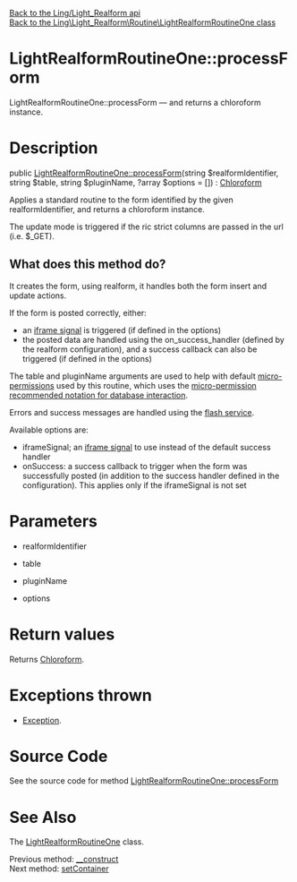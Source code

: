 [Back to the Ling/Light_Realform api](https://github.com/lingtalfi/Light_Realform/blob/master/doc/api/Ling/Light_Realform.md)<br>
[Back to the Ling\Light_Realform\Routine\LightRealformRoutineOne class](https://github.com/lingtalfi/Light_Realform/blob/master/doc/api/Ling/Light_Realform/Routine/LightRealformRoutineOne.md)


LightRealformRoutineOne::processForm
================



LightRealformRoutineOne::processForm — and returns a chloroform instance.




Description
================


public [LightRealformRoutineOne::processForm](https://github.com/lingtalfi/Light_Realform/blob/master/doc/api/Ling/Light_Realform/Routine/LightRealformRoutineOne/processForm.md)(string $realformIdentifier, string $table, string $pluginName, ?array $options = []) : [Chloroform](https://github.com/lingtalfi/Chloroform)




Applies a standard routine to the form identified by the given realformIdentifier,
and returns a chloroform instance.


The update mode is triggered if the ric strict columns are passed in the url (i.e. $_GET).


What does this method do?
----------------

It creates the form, using realform,
it handles both the form insert and update actions.

If the form is posted correctly, either:

- an [iframe signal](https://github.com/lingtalfi/TheBar/blob/master/discussions/iframe-signal.md) is triggered (if defined in the options)
- the posted data are handled using the on_success_handler (defined by the realform configuration),
             and a success callback can also be triggered (if defined in the options)


The table and pluginName arguments are used to help with default [micro-permissions](https://github.com/lingtalfi/Light_MicroPermission/blob/master/doc/pages/conception-notes.md) used
by this routine, which uses the [micro-permission recommended notation for database interaction](https://github.com/lingtalfi/Light_MicroPermission/blob/master/doc/pages/recommended-micropermission-notation.md#database-interaction).


Errors and success messages are handled using the [flash service](https://github.com/lingtalfi/Light_Flasher/).


Available options are:

- iframeSignal; an [iframe signal](https://github.com/lingtalfi/TheBar/blob/master/discussions/iframe-signal.md) to use instead of the default success handler
- onSuccess: a success callback to trigger when the form was successfully posted (in addition to the
     success handler defined in the configuration). This applies only if the iframeSignal is not set




Parameters
================


- realformIdentifier

    

- table

    

- pluginName

    

- options

    


Return values
================

Returns [Chloroform](https://github.com/lingtalfi/Chloroform).


Exceptions thrown
================

- [Exception](http://php.net/manual/en/class.exception.php).&nbsp;







Source Code
===========
See the source code for method [LightRealformRoutineOne::processForm](https://github.com/lingtalfi/Light_Realform/blob/master/Routine/LightRealformRoutineOne.php#L87-L296)


See Also
================

The [LightRealformRoutineOne](https://github.com/lingtalfi/Light_Realform/blob/master/doc/api/Ling/Light_Realform/Routine/LightRealformRoutineOne.md) class.

Previous method: [__construct](https://github.com/lingtalfi/Light_Realform/blob/master/doc/api/Ling/Light_Realform/Routine/LightRealformRoutineOne/__construct.md)<br>Next method: [setContainer](https://github.com/lingtalfi/Light_Realform/blob/master/doc/api/Ling/Light_Realform/Routine/LightRealformRoutineOne/setContainer.md)<br>

